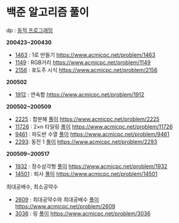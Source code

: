 # 백준 알고리즘 풀이

dp : [동적 프로그래밍](https://hu-coding.tistory.com/22)

**200423~200430**
- [1463](https://github.com/nhj7911/Algorithm_java/blob/master/src/dp/bj1463.java) : 1로 만들기 https://www.acmicpc.net/problem/1463
- [1149](https://github.com/nhj7911/Algorithm_java/blob/master/src/dp/bj1149.java) : RGB거리 https://www.acmicpc.net/problem/1149
- [2156](https://github.com/nhj7911/Algorithm_java/blob/master/src/dp/bj2156.java) : 포도주 시식 https://www.acmicpc.net/problem/2156

**200502**
- [1912](https://github.com/nhj7911/Algorithm_java/blob/master/src/dp/bj1912.java) : 연속합 https://www.acmicpc.net/problem/1912

**200502~200509**
- [2225](https://github.com/nhj7911/Algorithm_java/blob/master/src/dp/bj2225.java) : 합분해 [풀이](https://hu-coding.tistory.com/28) https://www.acmicpc.net/problem/2225
- [11726](https://github.com/nhj7911/Algorithm_java/blob/master/src/dp/bj11726.java) : 2×n 타일링 [풀이](https://hu-coding.tistory.com/29) https://www.acmicpc.net/problem/11726
- [9461](https://github.com/nhj7911/Algorithm_java/blob/master/src/dp/bj9461.java) : 파도반 수열 [풀이](https://hu-coding.tistory.com/30) https://www.acmicpc.net/problem/9461
- [2293](https://github.com/nhj7911/Algorithm_java/blob/master/src/dp/bj2293.java): 동전 1 [풀이](https://hu-coding.tistory.com/31) https://www.acmicpc.net/problem/2293

**200509~200517**
- [1932](https://github.com/nhj7911/Algorithm_java/blob/master/src/dp/bj1932.java) : 정수삼각형 [풀이](https://hu-coding.tistory.com/32) https://www.acmicpc.net/problem/1932
- [14501](https://github.com/nhj7911/Algorithm_java/blob/master/src/dp/bj14501.java) : 퇴사 [풀이](https://hu-coding.tistory.com/33) https://www.acmicpc.net/problem/14501

최대공배수, 최소공약수
- [2609](https://github.com/nhj7911/Algorithm_java/blob/master/src/lcmgcd/bj2609.java) : 최대공약수와 최대공배수 [풀이](https://hu-coding.tistory.com/34) https://www.acmicpc.net/problem/2609
- [3036](https://github.com/nhj7911/Algorithm_java/blob/master/src/lcmgcd/bj3036.java) : 링 [풀이](https://hu-coding.tistory.com/35) https://www.acmicpc.net/problem/3036
